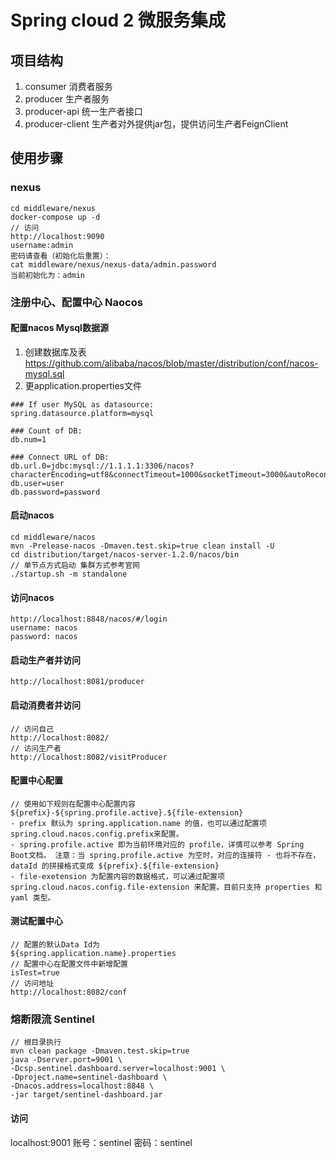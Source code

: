# Spring cloud 2 微服务集成

## 项目结构
1. consumer 消费者服务
2. producer 生产者服务
3. producer-api 统一生产者接口
4. producer-client 生产者对外提供jar包，提供访问生产者FeignClient

## 使用步骤

### nexus
```
cd middleware/nexus
docker-compose up -d
// 访问
http://localhost:9090
username:admin
密码请查看（初始化后重置）：
cat middleware/nexus/nexus-data/admin.password
当前初始化为：admin
```

### 注册中心、配置中心 Naocos
#### 配置nacos Mysql数据源
1. 创建数据库及表 https://github.com/alibaba/nacos/blob/master/distribution/conf/nacos-mysql.sql
2. 更application.properties文件
```
### If user MySQL as datasource:
spring.datasource.platform=mysql

### Count of DB:
db.num=1

### Connect URL of DB:
db.url.0=jdbc:mysql://1.1.1.1:3306/nacos?characterEncoding=utf8&connectTimeout=1000&socketTimeout=3000&autoReconnect=true
db.user=user
db.password=password
```

#### 启动nacos
```maven
cd middleware/nacos
mvn -Prelease-nacos -Dmaven.test.skip=true clean install -U
cd distribution/target/nacos-server-1.2.0/nacos/bin
// 单节点方式启动 集群方式参考官网
./startup.sh -m standalone
```

#### 访问nacos
```
http://localhost:8848/nacos/#/login
username: nacos
password: nacos
``` 

#### 启动生产者并访问
```
http://localhost:8081/producer
```

#### 启动消费者并访问
```
// 访问自己
http://localhost:8082/
// 访问生产者
http://localhost:8082/visitProducer
```

#### 配置中心配置
```
// 使用如下规则在配置中心配置内容
${prefix}-${spring.profile.active}.${file-extension}
- prefix 默认为 spring.application.name 的值，也可以通过配置项 spring.cloud.nacos.config.prefix来配置。
- spring.profile.active 即为当前环境对应的 profile，详情可以参考 Spring Boot文档。 注意：当 spring.profile.active 为空时，对应的连接符 - 也将不存在，dataId 的拼接格式变成 ${prefix}.${file-extension}
- file-exetension 为配置内容的数据格式，可以通过配置项 spring.cloud.nacos.config.file-extension 来配置。目前只支持 properties 和 yaml 类型。
```

#### 测试配置中心
```
// 配置的默认Data Id为
${spring.application.name}.properties
// 配置中心在配置文件中新增配置
isTest=true
// 访问地址
http://localhost:8082/conf
```

### 熔断限流 Sentinel
```
// 根目录执行
mvn clean package -Dmaven.test.skip=true
java -Dserver.port=9001 \
-Dcsp.sentinel.dashboard.server=localhost:9001 \
-Dproject.name=sentinel-dashboard \
-Dnacos.address=localhost:8848 \
-jar target/sentinel-dashboard.jar
```
#### 访问
localhost:9001
账号：sentinel
密码：sentinel